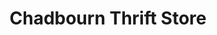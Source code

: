 ---
title: "Chadbourn Thrift Store"
url: /chadbourn/chadbourn-thrift-store/
shop: Gebrauchtwaren
---